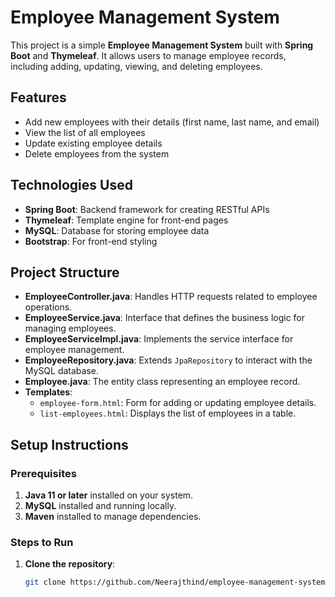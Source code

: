 # Employee Management System

This project is a simple **Employee Management System** built with **Spring Boot** and **Thymeleaf**. It allows users to manage employee records, including adding, updating, viewing, and deleting employees.

## Features

- Add new employees with their details (first name, last name, and email)
- View the list of all employees
- Update existing employee details
- Delete employees from the system

## Technologies Used

- **Spring Boot**: Backend framework for creating RESTful APIs
- **Thymeleaf**: Template engine for front-end pages
- **MySQL**: Database for storing employee data
- **Bootstrap**: For front-end styling

## Project Structure

- **EmployeeController.java**: Handles HTTP requests related to employee operations.
- **EmployeeService.java**: Interface that defines the business logic for managing employees.
- **EmployeeServiceImpl.java**: Implements the service interface for employee management.
- **EmployeeRepository.java**: Extends `JpaRepository` to interact with the MySQL database.
- **Employee.java**: The entity class representing an employee record.
- **Templates**:
  - `employee-form.html`: Form for adding or updating employee details.
  - `list-employees.html`: Displays the list of employees in a table.

## Setup Instructions

### Prerequisites

1. **Java 11 or later** installed on your system.
2. **MySQL** installed and running locally.
3. **Maven** installed to manage dependencies.

### Steps to Run

1. **Clone the repository**:

   ```bash
   git clone https://github.com/Neerajthind/employee-management-system.git
